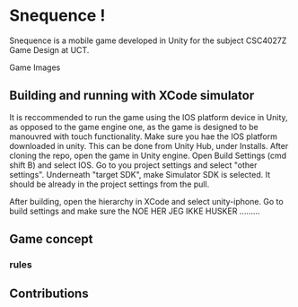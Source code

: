 # Snequence !

Snequence is a mobile game developed in Unity for the subject CSC4027Z Game Design at UCT.

Game Images


## Building and running with XCode simulator

It is reccommended to run the game using the IOS platform device in Unity, as opposed to the game engine one, as the game is designed to be manouvred with touch functionality.
Make sure you hae the IOS platform downloaded in unity. This can be done from Unity Hub, under Installs.
After cloning the repo, open the game in Unity engine.
Open Build Settings (cmd shift B) and select IOS. Go to you project settings and select "other settings". 
Underneath "target SDK", make Simulator SDK is selected. It should be already in the project settings from the pull. 

After building, open the hierarchy in XCode and select unity-iphone. Go to build settings and make sure the NOE HER JEG IKKE HUSKER .........

## Game concept

### rules

## Contributions

